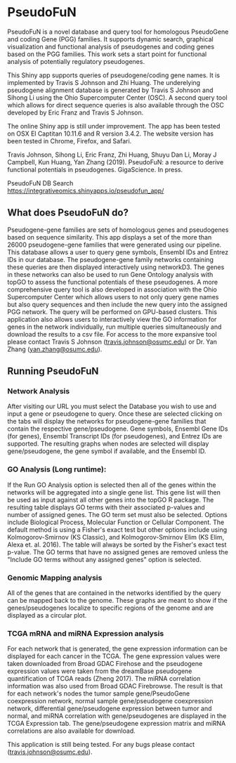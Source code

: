 # PseudoFuN
PseudoFuN is a novel database and query tool for homologous PseudoGene and coding Gene (PGG) families.
It supports dynamic search, graphical visualization and functional analysis of pseudogenes and coding genes based on the PGG families. 
This work sets a start point for functional analysis of potentially regulatory pseudogenes.

This Shiny app supports queries of pseudogene/coding gene names. It is implemented by Travis S Johnson and Zhi Huang. 
The underelying pseudogene alignment database is generated by Travis S Johnson and Sihong Li using the Ohio Supercomputer Center (OSC). 
A second query tool which allows for direct sequence queries is also available through the OSC developed by Eric Franz and Travis S Johnson. 

The online Shiny app is still under improvement. The app has been tested on OSX El Captitan 10.11.6 and R version 3.4.2. 
The website version has been tested in Chrome, Firefox, and Safari.

Travis Johnson, Sihong Li, Eric Franz, Zhi Huang, Shuyu Dan Li, Moray J Campbell, Kun Huang, Yan Zhang (2019). PseudoFuN: a resource to derive functional potentials in pseudogenes. GigaScience. In press.

PseudoFuN DB Search
https://integrativeomics.shinyapps.io/pseudofun_app/

## What does PseudoFuN do?
Pseudogene-gene families are sets of homologous genes and pseudogenes
based on sequence similarity. This app displays a set of the more than 26000
pseudogene-gene families that were generated using our pipeline. This database allows a
user to query gene symbols, Ensembl IDs and Entrez IDs in our database. The
pseudogene-gene family networks containing these queries are then displayed interactively
using networkD3. The genes in these networks can also be used to run Gene Ontology analysis
with topGO to assess the functional potentials of these pseudogenes. 
A more comprehensive query tool is also developed in association with the Ohio Supercomputer Center which
allows users to not only query gene names but also query sequences and then include the new query into
the assigned PGG network. The query will be performed on GPU-based clusters. This application also allows users to interactively view the GO
information for genes in the network individually, run multiple queries simultaneously and
download the results to a csv file.  For access to the more expansive tool please contact
Travis S Johnson (travis.johnson@osumc.edu) or Dr. Yan Zhang (yan.zhang@osumc.edu).

## Running PseudoFuN
### Network Analysis
After visiting our URL you must select the Database you wish to use and input a gene or
pseudogene to query. Once these are selected clicking on the tabs will display the networks
for pseudogene-gene families that contain the respective gene/pseudogene. Gene symbols,
Ensembl Gene IDs (for genes), Ensembl Transcript IDs (for pseudogenes), and Entrez IDs are
supported. The resulting graphs when nodes are selected will display gene/pseudogene, the
gene symbol if available, and the Ensembl ID.

### GO Analysis (Long runtime):
If the Run GO Analysis option is selected then all of the genes within the networks will be
aggregated into a single gene list. This gene list will then be used as input against all
other genes into the topGO R package. The resulting table displays GO terms with their
associated p-values and number of assigned genes. The GO term set must also be selected.
Options include Biological Process, Molecular Function or Cellular Component. The default
method is using a Fisher's exact test but other options include using Kolmogorov-Smirnov (KS
Classic), and Kolmogorov-Smirnov Elim (KS Elim, Alexa et. al. 2016). The table will always
be sorted by the Fisher's exact test p-value. The GO terms that have no assigned genes are removed
unless the "Include GO terms without any assigned genes" option is selected.

### Genomic Mapping analysis
All of the genes that are contained in the networks identified by the query can be mapped
back to the genome. These graphs are meant to show if the genes/pseudogenes localize to
specific regions of the genome and are displayed as a circular plot.

### TCGA mRNA and miRNA Expression analysis
For each network that is generated, the gene expression information can be displayed for each
cancer in the TCGA. The gene expression values were taken downloaded from Broad GDAC Firehose
and the pseudogene expression values were taken from the dreamBase pseudogene quantification
of TCGA reads (Zheng 2017). The miRNA correlation information was also used from Broad GDAC
Firebrowse. The  result is that for each network's nodes the tumor sample gene/PseudoGene
coexpression network, normal sample gene/pseudogene coexpression network, differential gene/pseudogene
expression between tumor and normal, and miRNA correlation with gene/pseudogenes are displayed
in the TCGA Expression tab. The gene/pseudogene expression matrix and miRNA correlations
are also available for download.

This application is still being tested. For any bugs please contact (travis.johnson@osumc.edu).
